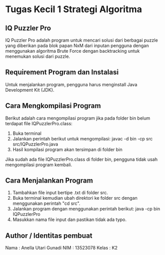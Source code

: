 # Tugas Kecil 1 Strategi Algoritma

## IQ Puzzler Pro
IQ Puzzler Pro adalah program untuk mencari solusi dari berbagai puzzle yang diberikan pada blok papan NxM dari inputan pengguna dengan menggunakan algoritma Brute Force dengan backtracking untuk menemukan solusi dari puzzle.

## Requirement Program dan Instalasi
Untuk menjalankan program, pengguna harus menginstall Java Development Kit (JDK).

## Cara Mengkompilasi Program
Berikut adalah cara mengompilasi program jika pada folder bin belum terdapat file IQPuzzlerPro.class:
1. Buka terminal
2. Jalankan perintah berikut untuk mengompilasi:
javac -d bin -cp src src/IQPuzzlerPro.java
3. Hasil kompilasi program akan tersimpan di folder bin

Jika sudah ada file IQPuzzlerPro.class di folder bin, pengguna tidak usah mengompilasi program kembali.

## Cara Menjalankan Program
1. Tambahkan file input bertipe .txt di folder src.
2. Buka terminal kemudian ubah direktori ke folder src dengan menggunakan perintah "cd src".
3. Jalankan program dengan menggunakan perintah berikut:
java -cp bin IQPuzzlerPro
4. Masukkan nama file input dan pastikan tidak ada typo.

## Author / Identitas pembuat
Nama : Anella Utari Gunadi
NIM : 13523078
Kelas : K2